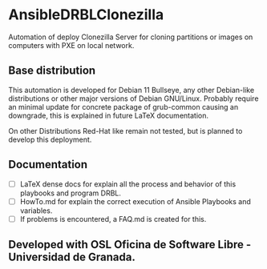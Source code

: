 # AnsibleDRBLClonezilla

Automation of deploy Clonezilla Server for cloning partitions or images on computers with PXE on local network.

## Base distribution

This automation is developed for Debian 11 Bullseye, any other Debian-like distributions or other major versions of Debian GNU/Linux. Probably require an minimal update for concrete package of grub-common causing an downgrade, this is explained in future LaTeX documentation.

On other Distributions Red-Hat like remain not tested, but is planned to develop this deployment.

## Documentation
- [ ] LaTeX dense docs for explain all the process and behavior of this playbooks and program DRBL.
- [ ] HowTo.md for explain the correct execution of Ansible Playbooks and variables.
- [ ] If problems is encountered, a FAQ.md is created for this.

## Developed with OSL Oficina de Software Libre - Universidad de Granada.
